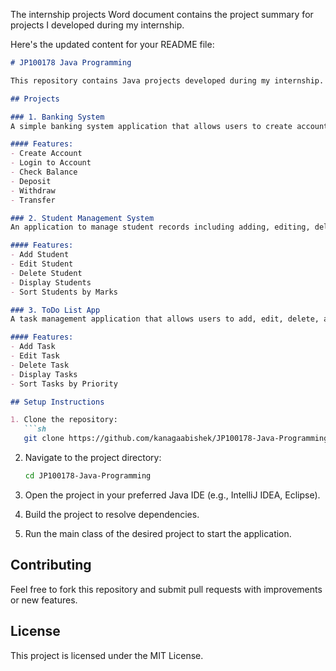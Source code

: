 The internship projects Word document contains the project summary for projects I developed during my internship.

Here's the updated content for your README file:

```markdown
# JP100178 Java Programming

This repository contains Java projects developed during my internship. Below is a summary of the projects and instructions on how to set up and run them.

## Projects

### 1. Banking System
A simple banking system application that allows users to create accounts, login, check balance, deposit, withdraw, and transfer money.

#### Features:
- Create Account
- Login to Account
- Check Balance
- Deposit
- Withdraw
- Transfer

### 2. Student Management System
An application to manage student records including adding, editing, deleting, and sorting students based on their marks.

#### Features:
- Add Student
- Edit Student
- Delete Student
- Display Students
- Sort Students by Marks

### 3. ToDo List App
A task management application that allows users to add, edit, delete, and sort tasks based on priority.

#### Features:
- Add Task
- Edit Task
- Delete Task
- Display Tasks
- Sort Tasks by Priority

## Setup Instructions

1. Clone the repository:
   ```sh
   git clone https://github.com/kanagaabishek/JP100178-Java-Programming.git
   ```

2. Navigate to the project directory:
   ```sh
   cd JP100178-Java-Programming
   ```

3. Open the project in your preferred Java IDE (e.g., IntelliJ IDEA, Eclipse).

4. Build the project to resolve dependencies.

5. Run the main class of the desired project to start the application.

## Contributing
Feel free to fork this repository and submit pull requests with improvements or new features.

## License
This project is licensed under the MIT License.

